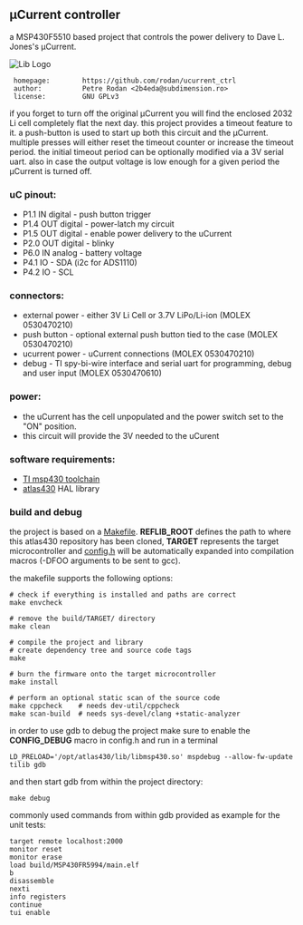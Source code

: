
## µCurrent controller

a MSP430F5510 based project that controls the power delivery to Dave L. Jones's µCurrent.

![Lib Logo](./doc/img/current_ctrl_logo.png)

```
 homepage:        https://github.com/rodan/ucurrent_ctrl
 author:          Petre Rodan <2b4eda@subdimension.ro>
 license:         GNU GPLv3
```

if you forget to turn off the original µCurrent you will find the enclosed 2032 Li cell completely flat the next day.
this project provides a timeout feature to it. a push-button is used to start up both this circuit and the µCurrent.
multiple presses will either reset the timeout counter or increase the timeout period.
the initial timeout period can be optionally modified via a 3V serial uart.
also in case the output voltage is low enough for a given period the µCurrent is turned off.


### uC pinout:

* P1.1  IN  digital - push button trigger
* P1.4  OUT digital - power-latch my circuit
* P1.5  OUT digital - enable power delivery to the uCurrent
* P2.0  OUT digital - blinky
* P6.0  IN  analog  - battery voltage
* P4.1  IO          - SDA (i2c for ADS1110)
* P4.2  IO          - SCL


### connectors:

* external power - either 3V Li Cell or 3.7V LiPo/Li-ion (MOLEX 0530470210)
* push button    - optional external push button tied to the case (MOLEX 0530470210)
* ucurrent power - uCurrent connections (MOLEX 0530470210)
* debug          - TI spy-bi-wire interface and serial uart for programming, debug and user input (MOLEX 0530470610)


### power:

* the uCurrent has the cell unpopulated and the power switch set to the "ON" position.
* this circuit will provide the 3V needed to the uCurent


### software requirements:

* [TI msp430 toolchain](https://www.ti.com/tool/MSP430-GCC-OPENSOURCE)
* [atlas430](https://github.com/rodan/atlas430) HAL library


### build and debug

the project is based on a [Makefile](./firmware/Makefile). **REFLIB_ROOT** defines the path to where this atlas430 repository has been cloned, **TARGET** represents the target microcontroller and [config.h](./firmware/config.h) will be automatically expanded into compilation macros (-DFOO arguments to be sent to gcc).

the makefile supports the following options:

```
# check if everything is installed and paths are correct
make envcheck

# remove the build/TARGET/ directory
make clean

# compile the project and library
# create dependency tree and source code tags
make

# burn the firmware onto the target microcontroller
make install

# perform an optional static scan of the source code 
make cppcheck    # needs dev-util/cppcheck
make scan-build  # needs sys-devel/clang +static-analyzer
```

in order to use gdb to debug the project make sure to enable the **CONFIG_DEBUG** macro in config.h and run in a terminal

```
LD_PRELOAD='/opt/atlas430/lib/libmsp430.so' mspdebug --allow-fw-update tilib gdb
```

and then start gdb from within the project directory:

```
make debug
```

commonly used commands from within gdb provided as example for the unit tests:

```
target remote localhost:2000
monitor reset
monitor erase
load build/MSP430FR5994/main.elf
b
disassemble
nexti
info registers
continue
tui enable
```

